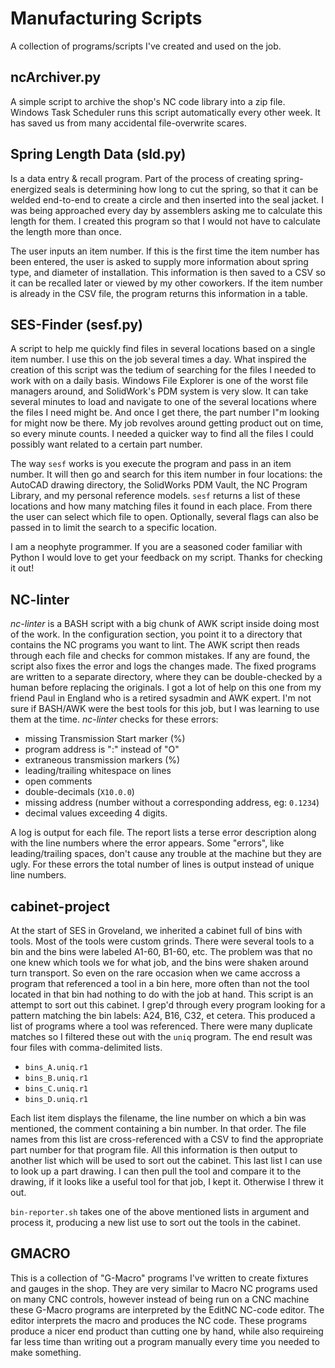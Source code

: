# Manufacturing Scripts
A collection of programs/scripts I've created and used on the job.

## ncArchiver.py

A simple script to archive the shop's NC code library into a zip file. Windows Task Scheduler runs this script automatically every other week. It has saved us from many accidental file-overwrite scares.

## Spring Length Data (sld.py)

Is a data entry & recall program. Part of the process of creating spring-energized seals is determining how long to cut the spring, so that it can be welded end-to-end to create a circle and then inserted into the seal jacket. I was being approached every day by assemblers asking me to calculate this length for them. I created this program so that I would not have to calculate the length more than once.

The user inputs an item number. If this is the first time the item number has been entered, the user is asked to supply more information about spring type, and diameter of installation. This information is then saved to a CSV so it can be recalled later or viewed by my other coworkers. If the item number is already in the CSV file, the program returns this information in a table.

## SES-Finder (sesf.py)

A script to help me quickly find files in several locations based on a single item number. I use this on the job several times a day. What inspired the creation of this script was the tedium of searching for the files I needed to work with on a daily basis. Windows File Explorer is one of the worst file managers around, and SolidWork's PDM system is very slow. It can take several minutes to load and navigate to one of the several locations where the files I need might be. And once I get there, the part number I"m looking for might now be there. My job revolves around getting product out on time, so every minute counts. I needed a quicker way to find all the files I could possibly want related to a certain part number.

The way `sesf` works is you execute the program and pass in an item number. It will then go and search for this item number in four locations: the AutoCAD drawing directory, the SolidWorks PDM Vault, the NC Program Library, and my personal reference models. `sesf` returns a list of these locations and how many matching files it found in each place. From there the user can select which file to open. Optionally, several flags can also be passed in to limit the search to a specific location.

I am a neophyte programmer. If you are a seasoned coder familiar with Python I would love to get your feedback on my script. Thanks for checking it out!

## NC-linter

*nc-linter* is a BASH script with a big chunk of AWK script inside doing most of the work. In the configuration section, you point it to a directory that contains the NC programs you want to lint. The AWK script then reads through each file and checks for common mistakes. If any are found, the script also fixes the error and logs the changes made. The fixed programs are written to a separate directory, where they can be double-checked by a human before replacing the originals. I got a lot of help on this one from my friend Paul in England who is a retired sysadmin and AWK expert. I'm not sure if BASH/AWK were the best tools for this job, but I was learning to use them at the time. *nc-linter* checks for these errors: 

- missing Transmission Start marker (%)
- program address is ":" instead of "O"
- extraneous transmission markers (%)
- leading/trailing whitespace on lines
- open comments
- double-decimals (`X10.0.0`)
- missing address (number without a corresponding address, eg: `0.1234`)
- decimal values exceeding 4 digits.

A log is output for each file. The report lists a terse error description along with the line numbers where the error appears. Some "errors", like leading/trailing spaces, don't cause any trouble at the machine but they are ugly. For these errors the total number of lines is output instead of unique line numbers.

## cabinet-project

At the start of SES in Groveland, we inherited a cabinet full of bins with tools. Most of the tools were custom grinds. There were several tools to a bin and the bins were labeled A1-60, B1-60, etc. The problem was that no one knew which tools we for what job, and the bins were shaken around turn transport. So even on the rare occasion when we came accross a program that referenced a tool in a bin here, more often than not the tool located in that bin had nothing to do with the job at hand. This script is an attempt to sort out this cabinet. I grep'd through every program looking for a pattern matching the bin labels: A24, B16, C32, et cetera. This produced a list of programs where a tool was referenced. There were many duplicate matches so I filtered these out with the `uniq` program. The end result was four files with comma-delimited lists.

- `bins_A.uniq.r1`
- `bins_B.uniq.r1`
- `bins_C.uniq.r1`
- `bins_D.uniq.r1`

Each list item displays the filename, the line number on which a bin was mentioned, the comment containing a bin number. In that order. The file names from this list are cross-referenced with a CSV to find the appropriate part number for that program file. All this information is then output to another list which will be used to sort out the cabinet. This last list I can use to look up a part drawing. I can then pull the tool and compare it to the drawing, if it looks like a useful tool for that job, I kept it. Otherwise I threw it out.

`bin-reporter.sh` takes one of the above mentioned lists in argument and process it, producing a new list use to sort out the tools in the cabinet.

## GMACRO

This is a collection of "G-Macro" programs I've written to create fixtures and gauges in the shop. They are very similar to Macro NC programs used on many CNC controls, however instead of being run on a CNC machine these G-Macro programs are interpreted by the EditNC NC-code editor. The editor interprets the macro and produces the NC code. These programs produce a nicer end product than cutting one by hand, while also requireing far less time than writing out a program manually every time you needed to make something. 
